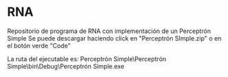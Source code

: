 # RNA
Repositorio de programa de RNA con implementación de un Perceptrón Simple
Se puede descargar haciendo click en "Perceptrón SImple.zip" o en el botón verde "Code"

La ruta del ejecutable es: Perceptrón Simple\Perceptrón Simple\bin\Debug\Perceptrón Simple.exe
